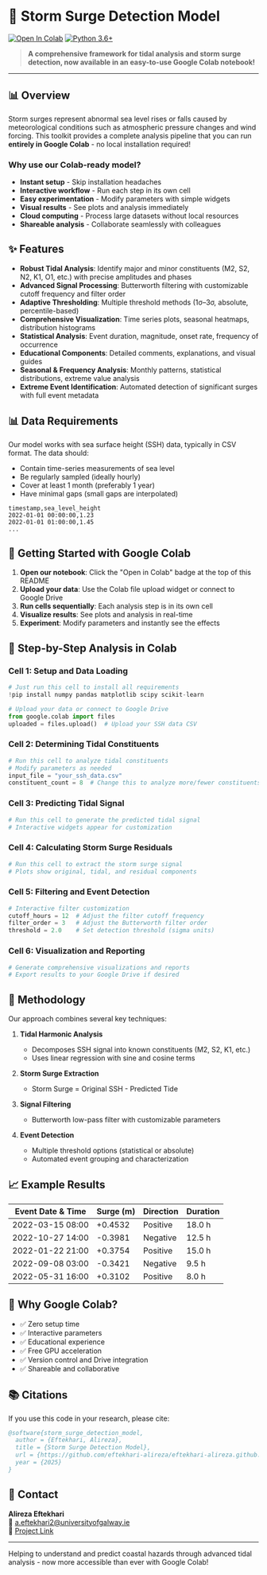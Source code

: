# 🌊 Storm Surge Detection Model

[![Open In Colab](https://colab.research.google.com/assets/colab-badge.svg)](https://colab.research.google.com/github/yourusername/storm-surge-detection-model/blob/main/storm_surge_analysis.ipynb)
[![Python 3.6+](https://img.shields.io/badge/python-3.6+-blue.svg)](https://www.python.org/downloads/)

> **A comprehensive framework for tidal analysis and storm surge detection, now available in an easy-to-use Google Colab notebook!**

---

## 📊 Overview

Storm surges represent abnormal sea level rises or falls caused by meteorological conditions such as atmospheric pressure changes and wind forcing. This toolkit provides a complete analysis pipeline that you can run **entirely in Google Colab** - no local installation required!

### Why use our Colab-ready model?

- **Instant setup** - Skip installation headaches
- **Interactive workflow** - Run each step in its own cell
- **Easy experimentation** - Modify parameters with simple widgets
- **Visual results** - See plots and analysis immediately
- **Cloud computing** - Process large datasets without local resources
- **Shareable analysis** - Collaborate seamlessly with colleagues

## ✨ Features

- **Robust Tidal Analysis**: Identify major and minor constituents (M2, S2, N2, K1, O1, etc.) with precise amplitudes and phases
- **Advanced Signal Processing**: Butterworth filtering with customizable cutoff frequency and filter order
- **Adaptive Thresholding**: Multiple threshold methods (1σ–3σ, absolute, percentile-based)
- **Comprehensive Visualization**: Time series plots, seasonal heatmaps, distribution histograms
- **Statistical Analysis**: Event duration, magnitude, onset rate, frequency of occurrence
- **Educational Components**: Detailed comments, explanations, and visual guides
- **Seasonal & Frequency Analysis**: Monthly patterns, statistical distributions, extreme value analysis
- **Extreme Event Identification**: Automated detection of significant surges with full event metadata

## 📊 Data Requirements

Our model works with sea surface height (SSH) data, typically in CSV format. The data should:

- Contain time-series measurements of sea level
- Be regularly sampled (ideally hourly)
- Cover at least 1 month (preferably 1 year)
- Have minimal gaps (small gaps are interpolated)

```csv
timestamp,sea_level_height
2022-01-01 00:00:00,1.23
2022-01-01 01:00:00,1.45
...
```

## 🚀 Getting Started with Google Colab

1. **Open our notebook**: Click the "Open in Colab" badge at the top of this README
2. **Upload your data**: Use the Colab file upload widget or connect to Google Drive
3. **Run cells sequentially**: Each analysis step is in its own cell
4. **Visualize results**: See plots and analysis in real-time
5. **Experiment**: Modify parameters and instantly see the effects

## 📝 Step-by-Step Analysis in Colab

### Cell 1: Setup and Data Loading
```python
# Just run this cell to install all requirements
!pip install numpy pandas matplotlib scipy scikit-learn

# Upload your data or connect to Google Drive
from google.colab import files
uploaded = files.upload()  # Upload your SSH data CSV
```

### Cell 2: Determining Tidal Constituents
```python
# Run this cell to analyze tidal constituents
# Modify parameters as needed
input_file = "your_ssh_data.csv"
constituent_count = 8  # Change this to analyze more/fewer constituents
```

### Cell 3: Predicting Tidal Signal
```python
# Run this cell to generate the predicted tidal signal
# Interactive widgets appear for customization
```

### Cell 4: Calculating Storm Surge Residuals
```python
# Run this cell to extract the storm surge signal
# Plots show original, tidal, and residual components
```

### Cell 5: Filtering and Event Detection
```python
# Interactive filter customization
cutoff_hours = 12  # Adjust the filter cutoff frequency
filter_order = 3   # Adjust the Butterworth filter order
threshold = 2.0    # Set detection threshold (sigma units)
```

### Cell 6: Visualization and Reporting
```python
# Generate comprehensive visualizations and reports
# Export results to your Google Drive if desired
```

## 🔬 Methodology

Our approach combines several key techniques:

1. **Tidal Harmonic Analysis**
   - Decomposes SSH signal into known constituents (M2, S2, K1, etc.)
   - Uses linear regression with sine and cosine terms

2. **Storm Surge Extraction**
   - Storm Surge = Original SSH - Predicted Tide

3. **Signal Filtering**
   - Butterworth low-pass filter with customizable parameters

4. **Event Detection**
   - Multiple threshold options (statistical or absolute)
   - Automated event grouping and characterization

## 📈 Example Results

| Event Date & Time | Surge (m) | Direction | Duration |
|-------------------|-----------|-----------|----------|
| 2022-03-15 08:00  | +0.4532   | Positive  | 18.0 h   |
| 2022-10-27 14:00  | -0.3981   | Negative  | 12.5 h   |
| 2022-01-22 21:00  | +0.3754   | Positive  | 15.0 h   |
| 2022-09-08 03:00  | -0.3421   | Negative  | 9.5 h    |
| 2022-05-31 16:00  | +0.3102   | Positive  | 8.0 h    |

## 🧠 Why Google Colab?

- ✅ Zero setup time
- ✅ Interactive parameters
- ✅ Educational experience
- ✅ Free GPU acceleration
- ✅ Version control and Drive integration
- ✅ Shareable and collaborative

## 📚 Citations

If you use this code in your research, please cite:

```bibtex
@software{storm_surge_detection_model,
  author = {Eftekhari, Alireza},
  title = {Storm Surge Detection Model},
  url = {https://github.com/eftekhari-alireza/eftekhari-alireza.github.io/tree/main/Storm%20Surge%20Detection%20Model},
  year = {2025}
}
```

## 📧 Contact

**Alireza Eftekhari**  
📨 a.eftekhari2@universityofgalway.ie  
🔗 [Project Link](https://github.com/eftekhari-alireza/eftekhari-alireza.github.io/tree/main/Storm%20Surge%20Detection%20Model)

---

Helping to understand and predict coastal hazards through advanced tidal analysis - now more accessible than ever with Google Colab!
